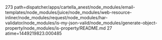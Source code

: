 273 path=dispatcher/apps/cartella_anest/node_modules/email-templates/node_modules/juice/node_modules/web-resource-inliner/node_modules/request/node_modules/har-validator/node_modules/is-my-json-valid/node_modules/generate-object-property/node_modules/is-property/README.md
27 atime=1449219823.000485
